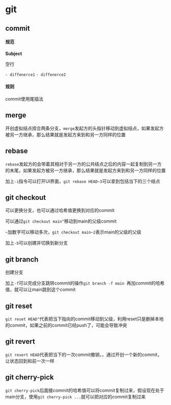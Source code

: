 # git



## commit

#### 规范

**Subject**

空行

`- diffenerce1`
`- diffenerce2` 

#### 规则

commit使用尾插法

## merge

开创虚拟结点捏合两条分支，`merge`发起方的头指针移动到虚拟结点，如果发起方被另一方继承，那么结果就是发起方来到和另一方同样的位置



## rebase

`rebase`发起方的会带着其相对于另一方的公共结点之后的内容一起复制到另一方的末尾，如果发起方被另一方继承，那么结果就是发起方来到和另一方同样的位置

加上`-i`指令可以打开UI界面，`git rebase HEAD~3`可以拿到包括当下的三个结点

## git checkout

可以更换分支，也可以通过哈希值更换到对应的commit

可以通过`git checkout main^`移动到main的父级commit

`~`加数字可以移动多次，`git checkout main~2`表示main的父级的父级

加上`-b`可以创建并切换到新分支



## git branch

创建分支

加上`-f`可以完成分支跳转commit的操作`git branch -f main `再加commit的哈希值，就可以让main跳到这个commit



## git reset

`git reset HEAD^`代表把当下指向的commit移动到父级，利用reset只是删掉本地的commit，如果之前的commit已经push了，可能会导致冲突



## git revert

`git revert HEAD`代表把当下的一次commit撤销，，通过开创一个新的commit，让状态回到和前一次一样



## git cherry-pick

`git cherry-pick`后面接commit的哈希值可以将commit复制过来，假设现在处于main分支，使用`git cherry-pick ...`就可以把对应的commit复制过来